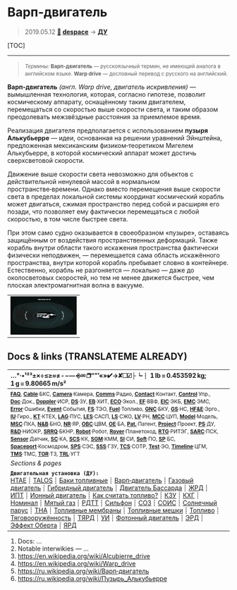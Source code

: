 # Варп‑двигатель
> 2019.05.12 **[🚀](../index/index.md) [despace](index.md)** → **[ДУ](ps.md)**

[TOC]

---

> <small>*Термины:* **Варп‑двигатель** — русскоязычный термин, не имеющий аналога в английском языке. **Warp drive** — дословный перевод с русского на английский.</small>

**Варп‑двигатель** *(англ. Warp drive, двигатель искривления)* — вымышленная технология, которая, согласно гипотезе, позволит космическому аппарату, оснащённому таким двигателем, перемещаться со скоростью выше скорости света, и таким образом преодолевать межзвёздные расстояния за приемлемое время.

Реализация двигателя предполагается с использованием **пузыря Алькубьерре** — идеи, основанная на решении уравнений Эйнштейна, предложенная мексиканским физиком‑теоретиком Мигелем Алькубьерре, в которой космический аппарат может достичь сверхсветовой скорости.

Движение выше скорости света невозможно для объектов с действительной ненулевой массой в нормальном пространстве‑времени. Однако вместо перемещения выше скорости света в пределах локальной системы координат космический корабль может двигаться, сжимая пространство перед собой и расширяя его позади, что позволяет ему фактически перемещаться с любой скоростью, в том числе быстрее света.

При этом само судно оказывается в своеобразном «пузыре», оставаясь защищённым от воздействия пространственных деформаций. Также корабль внутри области такого искажения пространства фактически физически неподвижен, — перемещается сама область искажённого пространства, внутри которой корабль пребывает словно в контейнере. Естественно, корабль не разгоняется — локально — даже до околосветовых скоростей, но тем не менее движется быстрее, чем плоская электромагнитная волна в вакууме.

||
|:--|
|[![](f/ps/warp_drive_pic01_thumb.jpg)](f/ps/warp_drive_pic01.jpg)|



<p style="page-break-after:always"> </p>

## Docs & links (TRANSLATEME ALREADY)
|…°·•¹²³±×÷≤≥≈≠ ‑ −— ⎆✉ ❐“”’«»✔→✘☐☑├┕┆ 1 lb = 0.453592 kg; 1 g = 9.80665 m/s²|
|:--|
|<small>**[FAQ](faq.md)**, **[Cable](cable.md)**·БКС, **[Camera](cam.md)**·Камера, **[Comms](comms.md)**·Радио, **[Contact](contact.md)**·Контакт, **[Control](control.md)**·Упр., **[Doc](doc.md)**·Док., **[Doppler](doppler.md)**·ИСР, **[DS](ds.md)**·ЗУ, **[EB](eb.md)**·ХИТ, **[ECO](ecology.md)**·Экол., **[EF](ef.md)**·ВВФ, **[ElC](elc.md)**·ЭКБ, **[EMC](emc.md)**·ЭМС, **[Error](error.md)**·Ошибки, **[Event](event.md)**·События, **[FS](fs.md)**·ТЭО, **[Fuel](fuel.md)**·Топливо, **[GNC](gnc.md)**·БКУ, **[GS](scs.md)**·НС, **[HF&E](hfe.md)**·Эрго., **[IU](iu.md)**·Гиро., **[KT](kt.md)**·КТЕХ, **[LAG](lag.md)**·ПУC, **[LES](les.md)**·САСП, **[LS](ls.md)**·СЖО, **[LV](lv.md)**·РН, **[MCC](mcc.md)**·ЦУП, **[Model](model.md)**·Модель, **[MSC](sc.md)**·ПКА, **[N&B](nnb.md)**·БНО, **[NR](nr.md)**·ЯР, **[OBC](obc.md)**·ЦВМ, **[OE](oe.md)**·БА, **[Pat.](патент.md)**·Патент, **[Project](project.md)**·Проект, **[PS](ps.md)**·ДУ, **[R&D](rnd.md)**·НИОКР, **[SRRQ](srrq.md)**·БКНР, **[Robot](robotics.md)**·Робот, **[Rover](rover.md)**·Планетоход, **[RTG](rtg.md)**·РИТЭГ, **[SARC](sarc.md)**·ПСК, **[Sensor](sensor.md)**·Датчик, **[SC](sc.md)**·КА, **[SCS](scs.md)**·КК, **[SGM](sgm.md)**·КММ, **[SI](si.md)**·СИ, **[Soft](soft.md)**·ПО, **[SP](sp.md)**·БС, **[Spaceport](spaceport.md)**·Космодром, **[SPS](sps.md)**·СЭС, **[SSS](sss.md)**·ГЗУ, **[TCS](tcs.md)**·СОТР, **[Test](test.md)**·ЭО, **[Timeline](timeline.md)**·ЦГМ, **[TMS](tms.md)**·ТМС, **[TOR](tor.md)**·ТЗ, **[TRL](trl.md)**·УГТ</small>|
|*Sections & pages*|
|**`Двигательная установка (ДУ):`**<br> [HTAE](htae.md) ┊ [TALOS](talos.md) ┊ [Баки топливные](fuel_tank.md) ┊ [Варп‑двигатель](warp_drive.md) ┊ [Газовый двигатель](cgt.md) ┊ [Гибридный двигатель](гбрд.md) ┊ [Двигатель Бассарда](bussard_ramjet.md) ┊ [ЖРД](lpr.md) ┊ [ИПТ](ing.md) ┊ [Ионный двигатель](иод.md) ┊ [Как считать топливо?](si.md) ┊ [КЗУ](cinu.md) ┊ [КХГ](cgs.md) ┊ [Номинал](nominal.md) ┊ [Мятый газ](exhsteam.md) ┊ [РДТТ](spr.md) ┊ [Сильфон](сильфон.md) ┊ [СОЗ](соз.md) ┊ [СОИС](соис.md) ┊ [Солнечный парус](солнечный_парус.md) ┊ [ТНА](turbopump.md) ┊ [Топливные мембраны](топливные_мембраны.md) ┊ [Топливные мешки](топливные_мешки.md) ┊ [Топливо](fuel.md) ┊ [Тяговооружённость](ttwr.md) ┊ [ТЯРД](тярд.md) ┊ [УИ](isp.md) ┊ [Фотонный двигатель](фотонный_двигатель.md) ┊ [ЭРД](epsp.md) ┊ [Эффект Оберта](oberth_eff.md) ┊ [ЯРД](ntr.md)|

   1. Docs: …
   1. Notable interwikies — …
   1. <https://en.wikipedia.org/wiki/Alcubierre_drive>
   1. <https://en.wikipedia.org/wiki/Warp_drive>
   1. <https://ru.wikipedia.org/wiki/Варп‑двигатель>
   1. <https://ru.wikipedia.org/wiki/Пузырь_Алькубьерре>
